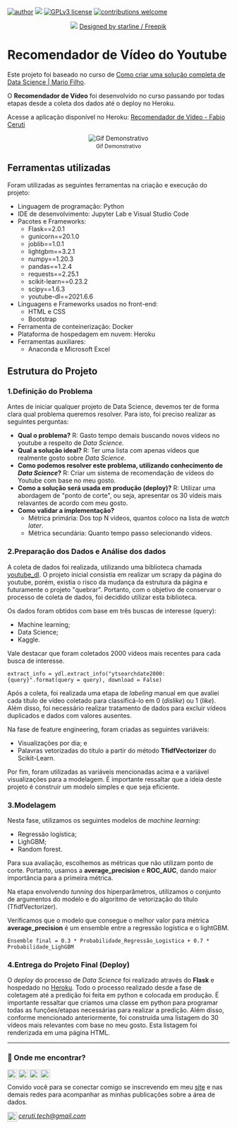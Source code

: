 [![author](https://img.shields.io/badge/author-fabiocceruti-red.svg)](https://www.linkedin.com/in/fabio-corr%C3%AAa-ceruti-32ab704b/) [![](https://img.shields.io/badge/python-3.7+-blue.svg)](https://www.python.org/downloads/release/python-365/) [![GPLv3 license](https://img.shields.io/badge/License-GPLv3-blue.svg)](http://perso.crans.org/besson/LICENSE.html) [![contributions welcome](https://img.shields.io/badge/contributions-welcome-brightgreen.svg?style=flat)](https://github.com/carlosfab/data_science/issues)

<p align="center">
  <img src="https://github.com/fabiocceruti/Portfolio/blob/main/Banner_Principal_Ajustado.png?raw=true" >
  <a href="http://www.freepik.com">Designed by starline / Freepik</a>
</p>

# Recomendador de Vídeo do Youtube

Este projeto foi baseado no curso de [Como criar uma solução completa de Data Science | Mario Filho](http://mariofilho.com/curso/).

O **Recomendador de Vídeo** foi desenvolvido no curso passando por todas etapas desde a coleta dos dados até o deploy no Heroku.

Acesse a aplicação disponível no Heroku: [Recomendador de Vídeo - Fabio Ceruti](http://recomendador-video-fabioceruti.herokuapp.com/)

<p align="center" style="margin-bottom: -10px">
    <img src="gif/gif.gif" alt="Gif Demonstrativo">
    <p align="center" style="font-size: 12px">Gif Demonstrativo</p>
</p>

## Ferramentas utilizadas

Foram utilizadas as seguintes ferramentas na criação e execução do projeto:

- Linguagem de programação: Python
- IDE de desenvolvimento: Jupyter Lab e Visual Studio Code
- Pacotes e Frameworks: 
    - Flask==2.0.1
    - gunicorn==20.1.0
    - joblib==1.0.1
    - lightgbm==3.2.1
    - numpy==1.20.3
    - pandas==1.2.4
    - requests==2.25.1
    - scikit-learn==0.23.2
    - scipy==1.6.3
    - youtube-dl==2021.6.6
- Linguagens e Frameworks usados no front-end:
    - HTML e CSS
    - Bootstrap
- Ferramenta de conteinerização: Docker
- Plataforma de hospedagem em nuvem: Heroku
- Ferramentas auxiliares:
    - Anaconda e Microsoft Excel

## Estrutura do Projeto

### 1.Definição do Problema

Antes de iniciar qualquer projeto de Data Science, devemos ter de forma clara qual problema queremos resolver. Para isto, foi preciso realizar as seguintes perguntas:
- **Qual o problema?** R: Gasto tempo demais buscando novos vídeos no youtube a respeito de *Data Science*.
- **Qual a solução ideal?** R: Ter uma lista com apenas vídeos que realmente gosto sobre *Data Science*.
- **Como podemos resolver este problema, utilizando conhecimento de *Data Science*?** R: Criar um sistema de recomendação de vídeos do Youtube com base no meu gosto.
- **Como a solução será usada em produção (deploy)?** R: Utilizar uma abordagem de "ponto de corte", ou seja, apresentar os 30 vídeis mais relavantes de acordo com meu gosto.
- **Como validar a implementação?**
  - Métrica primária: Dos top N vídeos, quantos coloco na lista de *watch later*.
  - Métrica secundária: Quanto tempo passo selecionando vídeos.

### 2.Preparação dos Dados e Análise dos dados

A coleta de dados foi realizada, utilizando uma biblioteca chamada [youtube_dl](https://youtube-dl.org/). O projeto inicial consistia em realizar um scrapy da página do youtube, porém, existia o risco da mudança da estrutura da página e futuramente o projeto "quebrar". Portanto, com o objetivo de conservar o processo de coleta de dados, foi decidido utilizar esta biblioteca.

Os dados foram obtidos com base em três buscas de interesse (query):
- Machine learning;
- Data Science;
- Kaggle.

Vale destacar que foram coletados 2000 vídeos mais recentes para cada busca de interesse.

```
extract_info = ydl.extract_info("ytsearchdate2000:{query}".format(query = query), download = False)
```
Após a coleta, foi realizada uma etapa de *labeling* manual em que avaliei cada título de vídeo coletado para classificá-lo em 0 (*dislike*) ou 1 (*like*). Além disso, foi necessário realizar tratamento de dados para excluir vídeos duplicados e dados com valores ausentes.

Na fase de feature engineering, foram criadas as seguintes variáveis:
- Visualizações por dia; e 
- Palavras vetorizadas do título a partir do método **TfidfVectorizer** do Scikit-Learn.

Por fim, foram utilizadas as variáveis mencionadas acima e a variável visualizações para a modelagem. É importante ressaltar que a ideia deste projeto é construir um modelo simples e que seja eficiente.

### 3.Modelagem

Nesta fase, utilizamos os seguintes modelos de *machine learning*:
- Regressão logística;
- LighGBM;
- Random forest.

Para sua avaliação, escolhemos as métricas que não utilizam ponto de corte. Portanto, usamos a **average_precision** e **ROC_AUC**, dando maior importância para a primeira métrica.

Na etapa envolvendo *tunning* dos hiperparâmetros, utilizamos o conjunto de argumentos do modelo e do algoritmo de vetorização do título (TfidfVectorizer). 

Verificamos que o modelo que consegue o melhor valor para métrica **average_precision** é um ensemble entre a regressão logística e o lightGBM.

```
Ensemble final = 0.3 * Probabilidade_Regressão_Logistica + 0.7 * Probabilidade_LighGBM
```

### 4.Entrega do Projeto Final (Deploy)

O *deploy* do processo de *Data Science* foi realizado através do **Flask** e hospedado no [Heroku](http://recomendador-video-fabioceruti.herokuapp.com/). Todo o processo realizado desde a fase de coletagem até a predição foi feita em python e colocada em produção. É importante ressaltar que criamos uma classe em python para programar todas as funções/etapas necessárias para realizar a predição. Além disso, conforme mencionado anteriormente, foi construída uma listagem do 30 vídeos mais relevantes com base no meu gosto. 
Esta listagem foi renderizada em uma página HTML.

-------------------------------------------------------

### 📡 Onde me encontrar?

[<img align="left"  width="22px" src="https://cdn.jsdelivr.net/npm/simple-icons@3.4.0/icons/linkedin.svg" />](https://www.linkedin.com/in/fabio-ceruti/)
[<img align="left"  width="22px" src="https://cdn3.iconfinder.com/data/icons/colorful-guache-social-media-logos-1/159/social-media_web-512.png" />](https://fabioceruti.tech/)
[<img align="left" alt="fabiocceruti | medium" width="22px" src="https://cdn.jsdelivr.net/npm/simple-icons@3.4.0/icons/medium.svg" />](https://fabiocceruti.medium.com/)
[<img align="left" alt="fabio_cceruti | Instagram" width="22px" src="https://cdn4.iconfinder.com/data/icons/picons-social/57/38-instagram-2-512.png" />](https://www.instagram.com/fabio_cceruti/)
<br/>

Convido você para se conectar comigo se inscrevendo em meu [site](https://fabioceruti.tech/) e nas demais redes para acompanhar as minhas publicações sobre a área de dados. 

<img align="left" alt="ceruti.tech | gmail" width="22px" src="https://cdn1.iconfinder.com/data/icons/logos-and-brands-3/512/147_Gmail_logo_logos-512.png" />*ceruti.tech@gmail.com*


